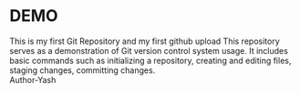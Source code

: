 # DEMO
This is my first Git Repository and my first github upload
This repository serves as a demonstration of Git version control system usage. It includes basic commands such as initializing a
repository, creating and editing files, staging changes, committing changes.
<br>
Author-Yash

